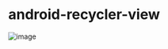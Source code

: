 # android-recycler-view

![image](https://user-images.githubusercontent.com/47280581/211152974-671bba86-29f2-4dd3-8b07-0f6b4769defb.png)
